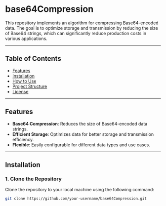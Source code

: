 # base64Compression

This repository implements an algorithm for compressing Base64-encoded data. The goal is to optimize storage and transmission by reducing the size of Base64 strings, which can significantly reduce production costs in various applications.

---

## Table of Contents

- [Features](#features)
- [Installation](#installation)
- [How to Use](#how-to-use)
- [Project Structure](#project-structure)
- [License](#license)

---

## Features

- **Base64 Compression**: Reduces the size of Base64-encoded data strings.
- **Efficient Storage**: Optimizes data for better storage and transmission efficiency.
- **Flexible**: Easily configurable for different data types and use cases.

---

## Installation

### 1. Clone the Repository

Clone the repository to your local machine using the following command:

```bash
git clone https://github.com/your-username/base64Compression.git
